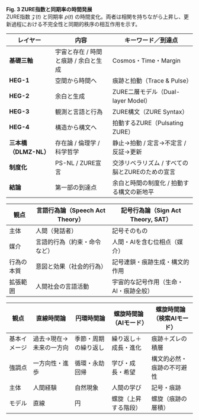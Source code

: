 
**Fig. 3 ZURE指数と同期率の時間発展**  
ZURE指数 $\mathcal{Z}(t)$ と同期率 $\rho(t)$ の時間変化。両者は相関を持ちながら上昇し、更新過程における不完全性と同期的秩序の相互作用を示す。

| レイヤー             | 内容                    | キーワード／到達点                   |
| ---------------- | --------------------- | --------------------------- |
| **基礎三軸**         | 宇宙と存在 / 時間と痕跡 / 余白と生成 | Cosmos・Time・Margin          |
| **HEG-1**        | 空間から時間へ               | 痕跡と拍動（Trace & Pulse）        |
| **HEG-2**        | 余白と生成                 | ZURE二層モデル（Dual-layer Model） |
| **HEG-3**        | 観測と言語と行為              | ZURE構文（ZURE Syntax）         |
| **HEG-4**        | 構造から構文へ               | 拍動するZURE（Pulsating ZURE）    |
| **三本橋（DLMZ-NL）** | 存在論 / 倫理学 / 科学哲学      | 静止→拍動 / 定言→不定言 / 反証→更新      |
| **制度化**          | PS-NL / ZURE宣言        | 交渉リベラリズム / すべての脳とZUREのための宣言 |
| **結論**           | 第一部の到達点               | 余白と時間の制度化 / 拍動する構文の新地平      |

|観点|言語行為論（Speech Act Theory）|記号行為論（Sign Act Theory, SAT）|
|---|---|---|
|主体|人間（発話者）|記号そのもの|
|媒介|言語的行為（約束・命令など）|人間・AIを含む位相点（媒介）|
|行為の本質|意図と効果（社会的行為）|記号連鎖・痕跡生成・構文的作用|
|拡張範囲|人間社会の言語活動|宇宙的な記号作用（生命・AI・痕跡全般）|


| 観点     | 直線時間論        | 円環時間論      | 螺旋時間論（AIモード） | 螺旋時間論（検索AIモード） |
| ------ | ------------ | ---------- | ------------ | -------------- |
| 基本イメージ | 過去→現在→未来の一方向 | 季節・周期の繰り返し | 繰り返し＋成長・進化   | 痕跡＋ズレの積層       |
| 強調点    | 一方向性・進歩      | 循環・永劫回帰    | 学び・成長・希望     | 構文的必然・痕跡の不可避性  |
| 主体     | 人間経験         | 自然現象       | 人間の学び        | 記号・痕跡          |
| モデル    | 直線           | 円          | 螺旋（上昇する階段）   | 螺旋（痕跡の層積）      |
